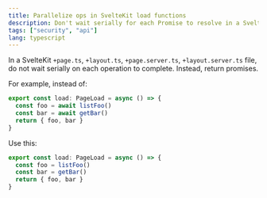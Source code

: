 ```yaml
---
title: Parallelize ops in SvelteKit load functions
description: Don't wait serially for each Promise to resolve in a SvelteKit load()
tags: ["security", "api"]
lang: typescript
---
```


In a SvelteKit `+page.ts`, `+layout.ts`, `+page.server.ts`, `+layout.server.ts` file, do not wait serially on each operation to complete. Instead, return promises.

For example, instead of:

```typescript
export const load: PageLoad = async () => {
  const foo = await listFoo()
  const bar = await getBar()
  return { foo, bar }
}
```

Use this:

```typescript
export const load: PageLoad = async () => {
  const foo = listFoo()
  const bar = getBar()
  return { foo, bar }
}
```
